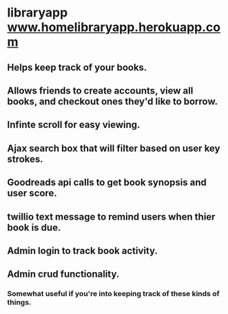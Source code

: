 # libraryapp www.homelibraryapp.herokuapp.com
## Helps keep track of your books.
## Allows friends to create accounts, view all books, and checkout ones they'd like to borrow.
## Infinte scroll for easy viewing.
## Ajax search box that will filter based on user key strokes.
## Goodreads api calls to get book synopsis and user score.
## twillio text message to remind users when thier book is due.
## Admin login to track book activity.
## Admin crud functionality.
### Somewhat useful if you're into keeping track of these kinds of things.
